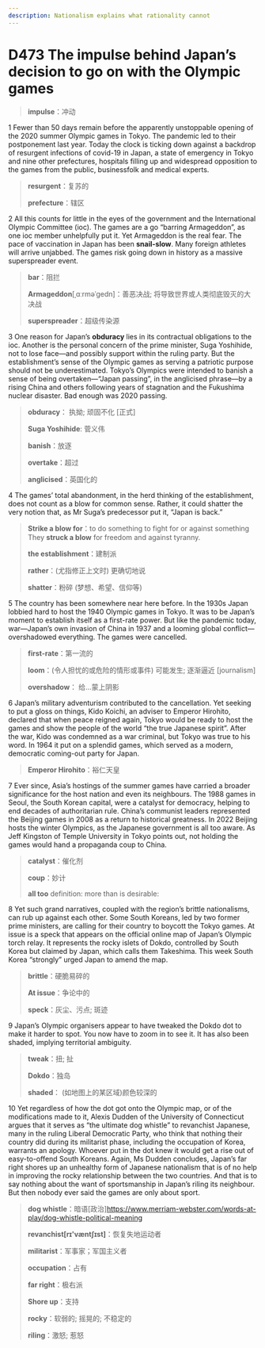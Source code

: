 ```yaml
---
description: Nationalism explains what rationality cannot
---
```


# D473 The impulse behind Japan’s decision to go on with the Olympic games
> **impulse**：冲动
 > 

1 Fewer than 50 days remain before the apparently unstoppable opening of the 2020 summer Olympic games in Tokyo. The pandemic led to their postponement last year. Today the clock is ticking down against a backdrop of resurgent infections of covid-19 in Japan, a state of emergency in Tokyo and nine other prefectures, hospitals filling up and widespread opposition to the games from the public, businessfolk and medical experts.

> **resurgent**：复苏的
>
> **prefecture**：辖区
>

2 All this counts for little in the eyes of the government and the International Olympic Committee (ioc). The games are a go “barring Armageddon”, as one ioc member unhelpfully put it. Yet Armageddon is the real fear. The pace of vaccination in Japan has been **snail-slow**. Many foreign athletes will arrive unjabbed. The games risk going down in history as a massive superspreader event.

> **bar**：阻拦
>
> **Armageddon**[ˌɑːrməˈɡedn]：善恶决战; 将导致世界或人类彻底毁灭的大决战
>
> **superspreader**：超级传染源
>

3 One reason for Japan’s **obduracy** lies in its contractual obligations to the ioc. Another is the personal concern of the prime minister, Suga Yoshihide, not to lose face—and possibly support within the ruling party. But the establishment’s sense of the Olympic games as serving a patriotic purpose should not be underestimated. Tokyo’s Olympics were intended to banish a sense of being overtaken—“Japan passing”, in the anglicised phrase—by a rising China and others following years of stagnation and the Fukushima nuclear disaster. Bad enough was 2020 passing.

> **obduracy**： 执拗; 顽固不化 [正式]
>
> **Suga Yoshihide**: 菅义伟
>
> **banish**：放逐
>
> **overtake**：超过
>
> **anglicised**：英国化的
>

4 The games’ total abandonment, in the herd thinking of the establishment, does not count as a blow for common sense. Rather, it could shatter the very notion that, as Mr Suga’s predecessor put it, “Japan is back.”

> **Strike a blow for**：to do something to fight for or against something They **struck a blow** for freedom and against tyranny.
>
> **the establishment**：建制派
>
> **rather**：(尤指修正上文时) 更确切地说
>
> **shatter**：粉碎 (梦想、希望、信仰等)
>

5 The country has been somewhere near here before. In the 1930s Japan lobbied hard to host the 1940 Olympic games in Tokyo. It was to be Japan’s moment to establish itself as a first-rate power. But like the pandemic today, war—Japan’s own invasion of China in 1937 and a looming global conflict—overshadowed everything. The games were cancelled.

> **first-rate**：第一流的
>
> **loom**：(令人担忧的或危险的情形或事件) 可能发生; 逐渐逼近 [journalism]
>
> **overshadow**： 给…蒙上阴影
>

6 Japan’s military adventurism contributed to the cancellation. Yet seeking to put a gloss on things, Kido Koichi, an adviser to Emperor Hirohito, declared that when peace reigned again, Tokyo would be ready to host the games and show the people of the world “the true Japanese spirit”. After the war, Kido was condemned as a war criminal, but Tokyo was true to his word. In 1964 it put on a splendid games, which served as a modern, democratic coming-out party for Japan.

> **Emperor Hirohito**：裕仁天皇
>

7 Ever since, Asia’s hostings of the summer games have carried a broader significance for the host nation and even its neighbours. The 1988 games in Seoul, the South Korean capital, were a catalyst for democracy, helping to end decades of authoritarian rule. China’s communist leaders represented the Beijing games in 2008 as a return to historical greatness. In 2022 Beijing hosts the winter Olympics, as the Japanese government is all too aware. As Jeff Kingston of Temple University in Tokyo points out, not holding the games would hand a propaganda coup to China.

> **catalyst**：催化剂
>
> **coup**：妙计
>
> **all too** definition: more than is desirable:
>

8 Yet such grand narratives, coupled with the region’s brittle nationalisms, can rub up against each other. Some South Koreans, led by two former prime ministers, are calling for their country to boycott the Tokyo games. At issue is a speck that appears on the official online map of Japan’s Olympic torch relay. It represents the rocky islets of Dokdo, controlled by South Korea but claimed by Japan, which calls them Takeshima. This week South Korea “strongly” urged Japan to amend the map.

> **brittle**：硬脆易碎的
>
> **At issue**：争论中的
>
> **speck**：灰尘、污点; 斑迹
>

9 Japan’s Olympic organisers appear to have tweaked the Dokdo dot to make it harder to spot. You now have to zoom in to see it. It has also been shaded, implying territorial ambiguity.

> **tweak**：扭; 扯
>
> **Dokdo**：独岛
>
> **shaded**： (如地图上的某区域)颜色较深的
>

10 Yet regardless of how the dot got onto the Olympic map, or of the modifications made to it, Alexis Dudden of the University of Connecticut argues that it serves as “the ultimate dog whistle” to revanchist Japanese, many in the ruling Liberal Democratic Party, who think that nothing their country did during its militarist phase, including the occupation of Korea, warrants an apology. Whoever put in the dot knew it would get a rise out of easy-to-offend South Koreans. Again, Ms Dudden concludes, Japan’s far right shores up an unhealthy form of Japanese nationalism that is of no help in improving the rocky relationship between the two countries. And that is to say nothing about the want of sportsmanship in Japan’s riling its neighbour. But then nobody ever said the games are only about sport.

> **dog whistle**：暗语[政治]https://www.merriam-webster.com/words-at-play/dog-whistle-political-meaning
>
> **revanchist[rɪ'væntʃɪst]**：恢复失地运动者
>
> **militarist**：军事家；军国主义者
>
> **occupation**：占有
>
> **far right**：极右派
>
> **Shore up**：支持
>
> **rocky**：软弱的; 摇晃的; 不稳定的
>
> **riling**：激怒; 惹怒
>

